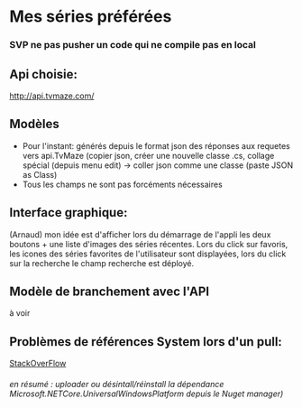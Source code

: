 # Mes séries préférées

### SVP ne pas pusher un code qui ne compile pas en local

## Api choisie:
http://api.tvmaze.com/

## Modèles
- Pour l'instant: générés depuis le format json des réponses aux requetes vers api.TvMaze (copier json, créer une nouvelle classe .cs, collage spécial (depuis menu edit) -> coller json comme une classe (paste JSON as Class)
- Tous les champs ne sont pas forcéments nécessaires

## Interface graphique:
(Arnaud) mon idée est d'afficher lors du démarrage de l'appli les deux boutons + une liste d'images des séries récentes. Lors du click sur favoris, les icones des séries favorites de l'utilisateur sont displayées, lors du click sur la recherche le champ recherche est déployé. 

## Modèle de branchement avec l'API
à voir

## Problèmes de références System lors d'un pull:
[StackOverFlow](https://stackoverflow.com/questions/32607616/visual-studio-2015-c-sharp-windows-universal-app-missing-assembly-reference/32607617#32607617)
###### en résumé : uploader ou désintall/réinstall la dépendance Microsoft.NETCore.UniversalWindowsPlatform depuis le Nuget manager)
